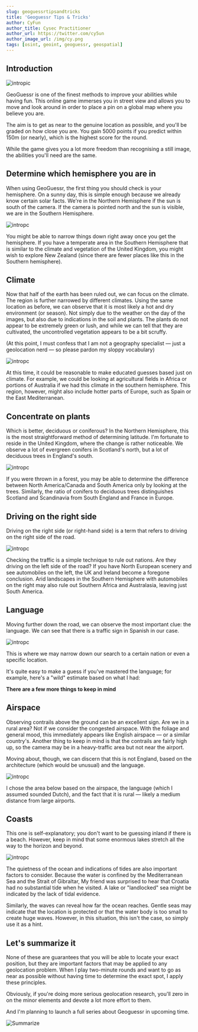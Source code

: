 ```yaml
---
slug: geoguessrtipsandtricks
title: 'Geoguessr Tips & Tricks'
author: CyFun
author_title: Cysec Practitioner
author_url: https://twitter.com/cy5un
author_image_url: /img/cy.png
tags: [osint, geoint, geoguessr, geospatial]
---
```

## Introduction

![intropic](/img/blog/geofirstpost/2geo.png)

GeoGuessr is one of the finest methods to improve your abilities while having fun. This online game immerses you in street view and allows you to move and look around in order to place a pin on a global map where you believe you are.

The aim is to get as near to the genuine location as possible, and you'll be graded on how close you are. You gain 5000 points if you predict within 150m (or nearly), which is the highest score for the round.

While the game gives you a lot more freedom than recognising a still image, the abilities you'll need are the same.


## Determine which hemisphere you are in

When using GeoGuessr, the first thing you should check is your hemisphere. On a sunny day, this is simple enough because we already know certain solar facts. We're in the Northern Hemisphere if the sun is south of the camera. If the camera is pointed north and the sun is visible, we are in the Southern Hemisphere.

![intropc](/img/blog/geofirstpost/1geo.png)

You might be able to narrow things down right away once you get the hemisphere. If you have a temperate area in the Southern Hemisphere that is similar to the climate and vegetation of the United Kingdom, you might wish to explore New Zealand (since there are fewer places like this in the Southern hemisphere).


## Climate

Now that half of the earth has been ruled out, we can focus on the climate. The region is further narrowed by different climates. Using the same location as before, we can observe that it is most likely a hot and dry environment (or season). Not simply due to the weather on the day of the images, but also due to indications in the soil and plants. The plants do not appear to be extremely green or lush, and while we can tell that they are cultivated, the uncontrolled vegetation appears to be a bit scruffy.

(At this point, I must confess that I am not a geography specialist — just a geolocation nerd — so please pardon my sloppy vocabulary)

![intropc](/img/blog/geofirstpost/3geo.png)

At this time, it could be reasonable to make educated guesses based just on climate.
For example, we could be looking at agricultural fields in Africa or portions of Australia if we had this climate in the southern hemisphere.
This region, however, might also include hotter parts of Europe, such as Spain or the East Mediterranean. 


## Concentrate on plants

Which is better, deciduous or coniferous? In the Northern Hemisphere, this is the most straightforward method of determining latitude. I'm fortunate to reside in the United Kingdom, where the change is rather noticeable. We observe a lot of evergreen conifers in Scotland's north, but a lot of deciduous trees in England's south.

![intropc](/img/blog/geofirstpost/6geo.png)

If you were thrown in a forest, you may be able to determine the difference between North America/Canada and South America only by looking at the trees. Similarly, the ratio of conifers to deciduous trees distinguishes Scotland and Scandinavia from South England and France in Europe.

## Driving on the right side

Driving on the right side (or right-hand side) is a term that refers to driving on the right side of the road.

![intropc](/img/blog/geofirstpost/4geo.png)

Checking the traffic is a simple technique to rule out nations. Are they driving on the left side of the road?
If you have North European scenery and see automobiles on the left, the UK and Ireland become a foregone conclusion. Arid landscapes in the Southern Hemisphere with automobiles on the right may also rule out Southern Africa and Australasia, leaving just South America.

## Language

Moving further down the road, we can observe the most important clue: the language.
We can see that there is a traffic sign in Spanish in our case.

![intropc](/img/blog/geofirstpost/5geo.png)

This is where we may narrow down our search to a certain nation or even a specific location.


It's quite easy to make a guess if you've mastered the language; for example, here's a "wild" estimate based on what I had: 



**There are a few more things to keep in mind**

## Airspace

Observing contrails above the ground can be an excellent sign. Are we in a rural area? Not if we consider the congested airspace. With the foliage and general mood, this immediately appears like English airspace — or a similar country's. Another thing to keep in mind is that the contrails are fairly high up, so the camera may be in a heavy-traffic area but not near the airport.

Moving about, though, we can discern that this is not England, based on the architecture (which would be unusual) and the language.

![intropc](/img/blog/geofirstpost/7geo.png)

I chose the area below based on the airspace, the language (which I assumed sounded Dutch), and the fact that it is rural — likely a medium distance from large airports.


## Coasts

This one is self-explanatory; you don't want to be guessing inland if there is a beach. However, keep in mind that some enormous lakes stretch all the way to the horizon and beyond.

![intropc](/img/blog/geofirstpost/8geo.png)

The quietness of the ocean and indications of tides are also important factors to consider. Because the water is confined by the Mediterranean Sea and the Strait of Gibraltar, My friend was surprised to hear that Croatia had no substantial tide when he visited. A lake or "landlocked" sea might be indicated by the lack of tidal evidence.

Similarly, the waves can reveal how far the ocean reaches. Gentle seas may indicate that the location is protected or that the water body is too small to create huge waves. However, in this situation, this isn't the case, so simply use it as a hint.


## Let's summarize it
None of these are guarantees that you will be able to locate your exact position, but they are important factors that may be applied to any geolocation problem. When I play two-minute rounds and want to go as near as possible without having time to determine the exact spot, I apply these principles.

Obviously, if you're doing more serious geolocation research, you'll zero in on the minor elements and devote a lot more effort to them.

And I'm planning to launch a full series about Geoguessr in upcoming time.

![Summarize](https://media.discordapp.net/attachments/852036874754457602/921416403729399858/emojibest_com_Uwolol.gif)
